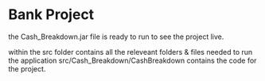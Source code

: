 # Bank Project
the Cash_Breakdown.jar file is ready to run to see the project live.

within the src folder contains all the releveant folders & files needed to run the application
src/Cash_Breakdown/CashBreakdown contains the code for the project.
 

